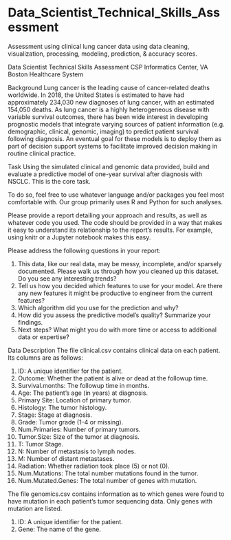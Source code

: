 # Data_Scientist_Technical_Skills_Assessment
Assessment using clinical lung cancer data using data cleaning, visualization, processing, modeling, prediction, &amp; accuracy scores.


Data Scientist Technical Skills Assessment
CSP Informatics Center, VA Boston Healthcare System

Background
Lung cancer is the leading cause of cancer-related deaths worldwide. In 2018, the United States
is estimated to have had approximately 234,030 new diagnoses of lung cancer, with an estimated
154,050 deaths. As lung cancer is a highly heterogeneous disease with variable survival outcomes,
there has been wide interest in developing prognostic models that integrate varying sources of
patient information (e.g. demographic, clinical, genomic, imaging) to predict patient survival
following diagnosis. An eventual goal for these models is to deploy them as part of decision
support systems to facilitate improved decision making in routine clinical practice.

Task
Using the simulated clinical and genomic data provided, build and evaluate a predictive model
of one-year survival after diagnosis with NSCLC. This is the core task.

To do so, feel free to use whatever language and/or packages you feel most comfortable with.
Our group primarily uses R and Python for such analyses.

Please provide a report detailing your approach and results, as well as whatever code you
used. The code should be provided in a way that makes it easy to understand its relationship to
the report’s results. For example, using knitr or a Jupyter notebook makes this easy.

Please address the following questions in your report:
1. This data, like our real data, may be messy, incomplete, and/or sparsely documented.
Please walk us through how you cleaned up this dataset. Do you see any interesting trends?
2. Tell us how you decided which features to use for your model. Are there any new features
it might be productive to engineer from the current features?
3. Which algorithm did you use for the prediction and why?
4. How did you assess the predictive model’s quality? Summarize your findings.
5. Next steps? What might you do with more time or access to additional data or expertise?

Data Description
The file clinical.csv contains clinical data on each patient. Its columns are as follows:
1. ID: A unique identifier for the patient.
2. Outcome: Whether the patient is alive or dead at the followup time.
3. Survival.months: The followup time in months.
4. Age: The patient’s age (in years) at diagnosis.
5. Primary Site: Location of primary tumor.
6. Histology: The tumor histology.
7. Stage: Stage at diagnosis.
8. Grade: Tumor grade (1-4 or missing).
9. Num.Primaries: Number of primary tumors.
10. Tumor.Size: Size of the tumor at diagnosis.
11. T: Tumor Stage.
12. N: Number of metastasis to lymph nodes.
13. M: Number of distant metastases.
14. Radiation: Whether radiation took place (5) or not (0).
15. Num.Mutations: The total number mutations found in the tumor.
16. Num.Mutated.Genes: The total number of genes with mutation.

The file genomics.csv contains information as to which genes were found to have mutation in
each patient’s tumor sequencing data. Only genes with mutation are listed.
1. ID: A unique identifier for the patient.
2. Gene: The name of the gene.
